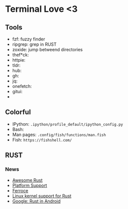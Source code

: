 # Terminal Love <3

## Tools
- fzf: fuzzy finder
- ripgrep: grep in RUST
- zoxide: jump betweend directories
- thef*ck: 
- httpie: 
- tldr: 
- hub: 
- gh: 
- jq: 
- onefetch:
- gitui: 
- 

## Colorful

- IPython: `.ipython/profile_default/ipython_config.py`
- Bash: 
- Man pages: `.config/fish/functions/man.fish`
- Fish: `https://fishshell.com/`

## RUST
### News
- [Awesome Rust](https://github.com/rust-embedded/awesome-embedded-rust)
- [Platform Support](https://doc.rust-lang.org/nightly/rustc/platform-support.html)
- [Ferroce](https://spec.ferrocene.dev/)
- [Linux kernel support for Rust](https://lwn.net/Articles/910762/)
- [Google: Rust in Android](https://security.googleblog.com/2022/12/memory-safe-languages-in-android-13.html?m=1)

